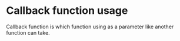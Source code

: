 # Callback function usage

Callback function is which function using as a parameter like another function can take.